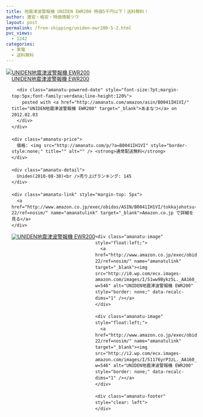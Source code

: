 ```yaml
---
title: 地震津波警報機 UNIDEN EWR200 特価5千円以下！送料無料！
author: 激安・格安・特価情報ツウ
layout: post
permalink: /free-shipping/uniden-ewr200-5-2.html
pvc_views:
  - 1242
categories:
  - 家電
  - 送料無料
---
```

<div class="amanatu-box" style="margin-bottom:0px;">
  <div class="amanatu-image" style="float:left;">
    <a href="http://www.amazon.co.jp/exec/obidos/ASIN/B0041IH1VI/tokkajohotsu-22/ref=nosim/" name="amanatulink" target="_blank"><img src="http://i0.wp.com/ecx.images-amazon.com/images/I/4133yRxO6ML._SL160_.jpg?w=546" alt="UNIDEN地震津波警報機 EWR200" style="border: none;" data-recalc-dims="1" /></a>
  </div>
  
  <div class="amanatu-info" style="float:left;margin-left:15px;line-height:120%">
    <div class="amanatu-name" style="margin-bottom:10px;line-height:120%">
      <a href="http://www.amazon.co.jp/exec/obidos/ASIN/B0041IH1VI/tokkajohotsu-22/ref=nosim/" name="amanatulink" target="_blank">UNIDEN地震津波警報機 EWR200</a> 
      
      <div class="amanatu-powered-date" style="font-size:7pt;margin-top:5px;font-family:verdana;line-height:120%">
        posted with <a href="http://amanatu.com/amazon/asin/B0041IH1VI/" title="UNIDEN地震津波警報機 EWR200" target="_blank">あまなつ</a> on 2012.02.03
      </div>
    </div>
    
    <div class="amanatu-price">
      価格: <img src="http://amanatu.com/p/?a=B0041IH1VI" style="border-style:none;" title="" alt="" /> <strong>通常配送無料</strong>
    </div>
    
    <div class="amanatu-detail">
      Uniden(2010-08-30)<br />売り上げランキング: 145
    </div>
    
    <div class="amanatu-link" style="margin-top: 5px">
      <a href="http://www.amazon.co.jp/exec/obidos/ASIN/B0041IH1VI/tokkajohotsu-22/ref=nosim/" name="amanatulink" target="_blank">Amazon.co.jp で詳細を見る</a>
    </div>
  </div>
  
  <div class="amanatu-footer" style="clear: left">
  </div>
  
  <div class="amanatu-imageset">
    <div class="amanatu-image" style="float:left;">
      <a href="http://www.amazon.co.jp/exec/obidos/ASIN/B0041IH1VI/tokkajohotsu-22/ref=nosim/" name="amanatulink" target="_blank"><img src="http://i0.wp.com/ecx.images-amazon.com/images/I/514pizuQB0L._AA160_.jpg?w=546" alt="UNIDEN地震津波警報機 EWR200" style="border: none;" data-recalc-dims="1" /></a>
    </div>
    
    <div class="amanatu-image" style="float:left;">
      <a href="http://www.amazon.co.jp/exec/obidos/ASIN/B0041IH1VI/tokkajohotsu-22/ref=nosim/" name="amanatulink" target="_blank"><img src="http://i0.wp.com/ecx.images-amazon.com/images/I/51ww9Bykz5L._AA160_.jpg?w=546" alt="UNIDEN地震津波警報機 EWR200" style="border: none;" data-recalc-dims="1" /></a>
    </div>
    
    <div class="amanatu-image" style="float:left;">
      <a href="http://www.amazon.co.jp/exec/obidos/ASIN/B0041IH1VI/tokkajohotsu-22/ref=nosim/" name="amanatulink" target="_blank"><img src="http://i2.wp.com/ecx.images-amazon.com/images/I/51176yrP3zL._AA160_.jpg?w=546" alt="UNIDEN地震津波警報機 EWR200" style="border: none;" data-recalc-dims="1" /></a>
    </div>
    
    <div class="amanatu-footer" style="clear: left">
    </div>
  </div>
</div>